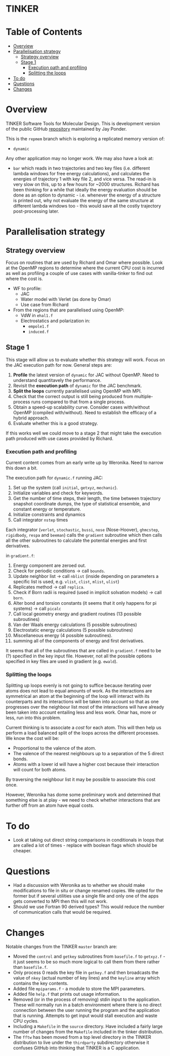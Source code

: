 # TINKER

# Table of Contents

* [Overview](#overview)
* [Parallelisation strategy](#parallelisation-strategy)
  * [Strategy overview](#strategy-overview)
  * [Stage 1](#stage-1)
    * [Execution path and profiling](#execution-path-and-profiling)
    * [Splitting the loops](#splitting-the-loops)
* [To do](#to-do)
* [Questions](#questions)
* [Changes](#changes)


# Overview

TINKER Software Tools for Molecular Design. This is development
version of the public GitHub [repository](https://github.com/jayponder/tinker) 
maintained by Jay Ponder.

This is the `repmem` branch which is exploring a replicated memory version
of:

* `dynamic`

Any other application may no longer work. We may also have a look at:

* `bar` which reads in two trajectories and two key files (i.e. different
lambda windows for free energy calculations), and calculates the energies
of trajectory 1 with key file 2, and vice versa. The read-in is very slow
on this, up to a few hours for ~2000 structures. Richard has been thinking
for a while that ideally the energy evaluation should be done as an option
to dynamic - i.e. whenever the energy of a structure is printed out, why
not evaluate the energy of the same structure at different lambda windows
too - this would save all the costly trajectory post-processing later.

# Parallelisation strategy

## Strategy overview

Focus on routines that are used by Richard and Omar where possible.
Look at the OpenMP regions to determine where the current CPU cost is incurred as well as profiling a couple of use cases with vanilla-tinker to find out where the 
cost is.

* WF to profile:
  * JAC 
  * Water model with Verlet (as done by Omar)
  * Use case from Richard
* From the regions that are parallelised using OpenMP:
  * VdW in `ehal1.f`
  * Electrostatics and polarization in:
    * `empole1.f`
    * `induced.f`
  
## Stage 1

This stage will allow us to evaluate whether this strategy will work. Focus on the JAC execution path for now. General steps are:

1. **Profile** the latest version of `dynamic` for JAC without OpenMP. Need to understand quantitavely the performance.
2. Revisit the **execution path** of `dynamic` for the JAC benchmark.
3. **Split the loops** currently parallelised using OpenMP with MPI. 
4. Check that the correct output is still being produced from multiple-process runs compared to that from a single process.
5. Obtain a speed-up scalability curve. Consider cases with/without OpenMP (compiled with/without). Need to establish the efficacy of a hybrid approach.
6. Evaluate whether this is a good strategy.

If this works well we could move to a stage 2 that might take the
execution path produced with use cases provided by Richard.

### Execution path and profiling

Current content comes from an early write up by Weronika. Need to narrow
this down a bit.

The execution path for `dynamic.f` running JAC:

1. Set up the system (call `initial`, `getxyz`, `mechanic`).
2. Initialize variables and check for keywords.
3. Get the number of time steps, their length, the time between trajectory 
   snapshot coordinate dumps, the type of statistical ensemble, and constant 
   energy or temperature.
4. Initialize constraints and dynamics
5. Call integrator `nstep` times

Each integrator (`verlet`, `stochastic`, `bussi`, `nose` (Nose-Hoover),
`ghmcstep`, `rigidbody`, `respa` and `beeman`) calls the `gradient`
subroutine which then calls all the other subroutines to calculate the
potential energies and first derivatives.

in `gradient.f`:

1. Energy component are zeroed out.
2. Check for periodic conditions -> call `bounds`.
3. Update neighbor list -> call `nblist` (inside depending on parameters a 
   specific list is used, e.g. `vlist`, `clist`, `mlist`, `ulist`)
4. Replicates method -> call `replica`.
5. Check if Born radii is required (used in implicit solvation models) -> call `born`.
6. Alter bond and torsion constants (it seems that it only happens for pi systems) 
   -> call `picalc`
7. Call local geometry energy and gradient routines (13 possible subroutines)
8. Van der Waals energy calculations (5 possible subroutines)
9. Electrostatic energy calculations (5 possible subroutines)
10. Miscellaneous energy (4 possible subroutines).
11. summing all of the components of energy and first derivatives.

It seems that all of the subroutines that are called in `gradient.f` need to be (?) specified in the key input file. However, not all the possible
options specified in key files are used in gradient (e.g. `ewald`).

### Splitting the loops

Splitting up loops evenly is not going to suffice because iterating over
atoms does not lead to equal amounts of work. As the interactions are
symmetrical an atom at the beginning of the loop will interact with its
counterparts and its interactions will be taken into account so that as
one progresses over the neighbour list most of the interactions will have
already been taken into account entailing less and less work. Omar has,
more or less, run into this problem.

Current thinking is to associate a *cost* for each atom. This will then
help us perform a load balanced split of the loops across the different
processes. We know the cost will be:

* Proportional to the valence of the atom.
* The valence of the nearest neighbours up to a separation of the 5 direct bonds.
* Atoms with a lower id will have a higher cost because their interaction will count for both atoms.

By traversing the neighbour list it may be possible to associate this cost once.

However, Weronika has dome some preliminary work and determined that
something else is at play - we need to check whether interactions that
are further off from an atom have equal costs.

# To do

* Look at taking out direct string comparisons in conditionals in loops that are called a lot of times - replace with boolean flags which should be cheaper.


# Questions

* Had a discussion with Weronika as to whether we should make 
  modifications to file in situ or change renamed copies. We
  opted for the former but if several utilities use a single
  file and only one of the apps gets converted to MPI then 
  this will not work. 
* Should we use Fortran 90 derived types? This would reduce the number
  of communication calls that would be required. 

# Changes

Notable changes from the TINKER `master` branch are:

* Moved the `control` and `getkey` subroutines from 
  `basefile.f` to `getxyz.f` - it just seems to be 
  so much more logical to call them from there rather 
  than `basefile.f`.
* Only process 0 reads the key file in `getkey.f` and then 
  broadcasts the value of `nkey` (actual number of key lines)
  and the `keyline` array which contains the key contents.
* Added file `mpiparams.f` - a module to store the MPI parameters.
* Added file `help.f` that prints out usage information.
* Removed (or in the process of removing) stdin input to the 
  application. These will normally run in a batch environment
  where there is no direct connection between the user running
  the program and the application that is running. Attempts to
  get input would stall execution and waste CPU cycles.
* Including a `Makefile` in the `source` directory. Have included 
  a fairly large number of changes from the `Makefile` included 
  in the tinker distribution.
* The `fftw` has been moved from a top level directory in the TINKER
  distribution to live under the `thirdparty` subdirectory otherwise
  it confuses GitHub into thinking that TINKER is a C application.

